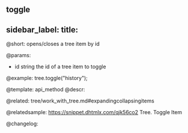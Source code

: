 toggle
---
sidebar_label: 
title: 
---          

@short: opens/closes a tree item by id


@params:
- id	string		the id of a tree item to toggle



@example:
tree.toggle("history");


@template: api_method
@descr:


@related: tree/work_with_tree.md#expandingcollapsingitems

@relatedsample: https://snippet.dhtmlx.com/qjk56co2	Tree. Toggle Item

@changelog:


